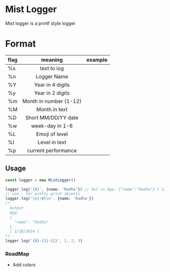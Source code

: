 # Mist Logger

Mist logger is a printf style logger

# Format

| flag |        meaning         | example |
| ---- | :--------------------: | ------- |
| %s   |      text to log       |         |
| %n   |      Logger Name       |         |
| %Y   |    Year in 4 digits    |         |
| %y   |    Year in 2 digits    |         |
| %m   | Month in number (1-12) |         |
| %M   |     Month in text      |         |
| %D   |  Short MM/DD/YY date   |         |
| %w   |    week-day in 1-6     |         |
| %L   |     Emoji of level     |         |
| %l   |     Level in text      |         |
| %p   |  current performance   |         |

## Usage

```ts
const logger = new MistLogger()

logger.log('{0}', {name: 'Radha'}) // Out => App: {"name":"Radha"} [ 1/18/2024 ]
// use : for pretty print objects
logger.log('\n{:0}\n', {name: 'Radha'})
/*
  Output 
  App: 
  {
    "name": "Radha"
  }
  [ 1/18/2024 ]
*/
logger.log('{0}-{1}-{2}', 1, 2, 3)
```

### RoadMap

- Add colors
